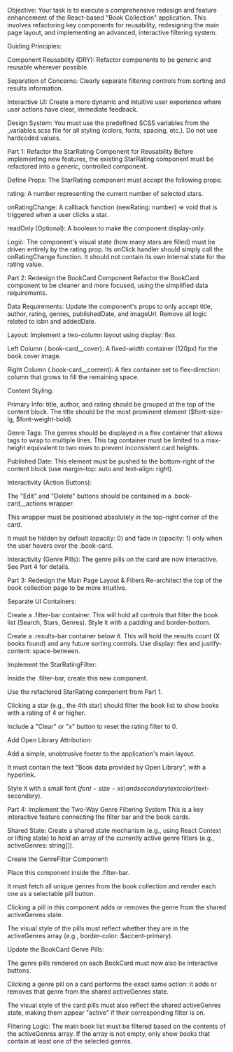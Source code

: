 Objective:
Your task is to execute a comprehensive redesign and feature enhancement of the React-based "Book Collection" application. This involves refactoring key components for reusability, redesigning the main page layout, and implementing an advanced, interactive filtering system.

Guiding Principles:

Component Reusability (DRY): Refactor components to be generic and reusable wherever possible.

Separation of Concerns: Clearly separate filtering controls from sorting and results information.

Interactive UI: Create a more dynamic and intuitive user experience where user actions have clear, immediate feedback.

Design System: You must use the predefined SCSS variables from the _variables.scss file for all styling (colors, fonts, spacing, etc.). Do not use hardcoded values.

Part 1: Refactor the StarRating Component for Reusability
Before implementing new features, the existing StarRating component must be refactored into a generic, controlled component.

Define Props: The StarRating component must accept the following props:

rating: A number representing the current number of selected stars.

onRatingChange: A callback function (newRating: number) => void that is triggered when a user clicks a star.

readOnly (Optional): A boolean to make the component display-only.

Logic: The component's visual state (how many stars are filled) must be driven entirely by the rating prop. Its onClick handler should simply call the onRatingChange function. It should not contain its own internal state for the rating value.

Part 2: Redesign the BookCard Component
Refactor the BookCard component to be cleaner and more focused, using the simplified data requirements.

Data Requirements: Update the component's props to only accept title, author, rating, genres, publishedDate, and imageUrl. Remove all logic related to isbn and addedDate.

Layout: Implement a two-column layout using display: flex.

Left Column (.book-card__cover): A fixed-width container (120px) for the book cover image.

Right Column (.book-card__content): A flex container set to flex-direction: column that grows to fill the remaining space.

Content Styling:

Primary Info: title, author, and rating should be grouped at the top of the content block. The title should be the most prominent element ($font-size-lg, $font-weight-bold).

Genre Tags: The genres should be displayed in a flex container that allows tags to wrap to multiple lines. This tag container must be limited to a max-height equivalent to two rows to prevent inconsistent card heights.

Published Date: This element must be pushed to the bottom-right of the content block (use margin-top: auto and text-align: right).

Interactivity (Action Buttons):

The "Edit" and "Delete" buttons should be contained in a .book-card__actions wrapper.

This wrapper must be positioned absolutely in the top-right corner of the card.

It must be hidden by default (opacity: 0) and fade in (opacity: 1) only when the user hovers over the .book-card.

Interactivity (Genre Pills): The genre pills on the card are now interactive. See Part 4 for details.

Part 3: Redesign the Main Page Layout & Filters
Re-architect the top of the book collection page to be more intuitive.

Separate UI Containers:

Create a .filter-bar container. This will hold all controls that filter the book list (Search, Stars, Genres). Style it with a padding and border-bottom.

Create a .results-bar container below it. This will hold the results count (X books found) and any future sorting controls. Use display: flex and justify-content: space-between.

Implement the StarRatingFilter:

Inside the .filter-bar, create this new component.

Use the refactored StarRating component from Part 1.

Clicking a star (e.g., the 4th star) should filter the book list to show books with a rating of 4 or higher.

Include a "Clear" or "x" button to reset the rating filter to 0.

Add Open Library Attribution:

Add a simple, unobtrusive footer to the application's main layout.

It must contain the text "Book data provided by Open Library", with a hyperlink.

Style it with a small font ($font-size-xs) and secondary text color ($text-secondary).

Part 4: Implement the Two-Way Genre Filtering System
This is a key interactive feature connecting the filter bar and the book cards.

Shared State: Create a shared state mechanism (e.g., using React Context or lifting state) to hold an array of the currently active genre filters (e.g., activeGenres: string[]).

Create the GenreFilter Component:

Place this component inside the .filter-bar.

It must fetch all unique genres from the book collection and render each one as a selectable pill button.

Clicking a pill in this component adds or removes the genre from the shared activeGenres state.

The visual style of the pills must reflect whether they are in the activeGenres array (e.g., border-color: $accent-primary).

Update the BookCard Genre Pills:

The genre pills rendered on each BookCard must now also be interactive buttons.

Clicking a genre pill on a card performs the exact same action: it adds or removes that genre from the shared activeGenres state.

The visual style of the card pills must also reflect the shared activeGenres state, making them appear "active" if their corresponding filter is on.

Filtering Logic: The main book list must be filtered based on the contents of the activeGenres array. If the array is not empty, only show books that contain at least one of the selected genres.